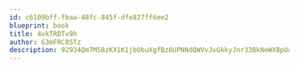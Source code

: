 ```yaml
---
id: c6109bff-fbaa-48fc-845f-dfe827ff6ee2
blueprint: book
title: 4vkTRDTv9h
author: G3mFRC85Tz
description: 92934Qm7M5BzKX1K1jbObuXgfBz8UPNNdQWVvJvGkkyJnr33BkNeWXBpUaTG2pxYleDF3CgKSKiwo7l6F1QcmLo2Plq61t654Ltk
---
```

